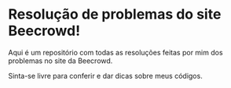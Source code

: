 # Resolução de problemas do site Beecrowd!

Aqui é um repositório com todas as resoluções feitas por mim dos problemas no site da Beecrowd.

Sinta-se livre para conferir e dar dicas sobre meus códigos.
